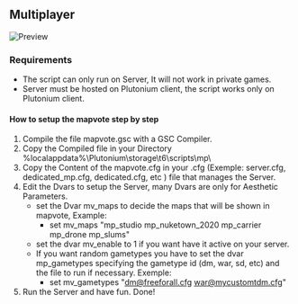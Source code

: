 ## Multiplayer

![Preview](https://pbs.twimg.com/media/FN-E1BcXwAsWQS4?format=jpg&name=large)

### Requirements

- The script can only run on Server, It will not work in private games.
- Server must be hosted on Plutonium client, the script works only on Plutonium client.

#### How to setup the mapvote step by step 

 1) Compile the file mapvote.gsc with a GSC Compiler.
 2) Copy the Compiled file in your Directory %localappdata%\Plutonium\storage\t6\scripts\mp\
 3) Copy the Content of the mapvote.cfg in your .cfg (Exemple: server.cfg, dedicated_mp.cfg, dedicated.cfg, etc ) file that manages the Server.
 4) Edit the Dvars to setup the Server, many Dvars are only for Aesthetic Parameters.
    - set the Dvar mv_maps to decide the maps that will be shown in mapvote, Example:
        - set mv_maps "mp_studio mp_nuketown_2020 mp_carrier mp_drone mp_slums"
    - set the dvar mv_enable to 1 if you want have it active on your server.
    - If you want random gametypes you have to set the dvar mp_gametypes specifying the gametype id (dm, war, sd, etc) and the file to run if necessary. Exemple:
        - set mv_gametypes "dm@freeforall.cfg war@mycustomtdm.cfg"
 5) Run the Server and have fun. Done!